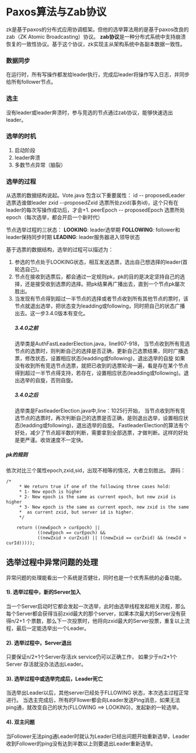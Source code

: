 # Paxos算法与Zab协议
zk是基于paxos的分布式应用协调框架。但他的选举算法用的是基于paxos改良的zab（ZK Atomic Broadcasting）协议。
**zab协议**是一种分布式系统中支持崩溃恢复的一致性协议。基于这个协议，zk实现主从架构系统中各副本数据一致性。
### 数据同步
在运行时，所有写操作都发给leader执行，完成后leader将操作写入日志，并同步给所有follower节点。
###  选主
没有leader或leader奔溃时，参与竞选的节点通过zab协议，能够快速选出leader。

### 选举的时机
1. 启动阶段
2. leader奔溃
3. 多数节点异常（脑裂）

### 选举的过程
从选票的数据结构说起。Vote.java 包含以下重要属性：
		id -- proposedLeader 选票选谁做leader
		zxid --proposedZxid	 选票所处zxid(事务id)，这个只有在leader的每次写操作成功后，才会+1.
		peerEpoch -- proposedEpoch 选票所处epoch（每次选举，都会开启一个新时代）
	
节点选举过程的三状态：
**LOOKING**: leader选举期
**FOLLOWING**: follower和leader保持同步时期
**LEADING**: leader服务器进入领导状态

基于选票的数据结构，选举的过程可以描述为：
1. 参选的节点处于LOOKING状态，相互发送选票，选出自己想选择的leader(首轮选自己)。
2. 节点在接收到选票后，都会通过一定规则pk，pk的目的是决定坚持自己的选择，还是接受收到选票的选择。把pk结果再广播出去，直到一个节点pk屡次胜出。
3. 当发现有节点得到超过一半节点的选择或者节点收到所有其他节点的票时，该节点就退出选举，把状态变为leadding或following，同时把自己的状态广播出去。这一步3.4.0版本有变化。
	##### 3.4.0之前
	选举类是AuthFastLeaderElection.java，line907-918，
			当节点收到所有竞选节点的选票时，则判断自己的选择是否正确，更新自己选票结果，同时广播选票，修改状态，设置相应状态(leadding或following)，退出选举的自旋
			如果没有收到所有竞选节点选票，就把已收到的选票轮询一遍，看是存在某个节点得到超过一半节点得支持，若存在，设置相应状态(leadding或following)。退出选举的自旋，否则自旋。
	##### 3.4.0之后
	选举类是FastleaderElection.java中,line：1025行开始，
			当节点收到所有竞选节点的选票时，再次判断自己的选票是否正确，是则退出选举，设置相应状态(leadding或following)，退出选举的自旋。
			FastleaderElection的算法有个好处，减少了节点超半数的判断，需要拿到全部选票，才做判断。这样的好处是更严谨。收敛速度不一定快。

##### pk的规则   
依次对比三个属性epoch,zxid,sid，出现不相等的情况，大者立刻胜出。
源码：

	/*
         * We return true if one of the following three cases hold:
         * 1- New epoch is higher
         * 2- New epoch is the same as current epoch, but new zxid is higher
         * 3- New epoch is the same as current epoch, new zxid is the same
         *  as current zxid, but server id is higher.
         */

        return ((newEpoch > curEpoch) ||
                ((newEpoch == curEpoch) &&
                ((newZxid > curZxid) || ((newZxid == curZxid) && (newId > curId)))));

## 选举过程中异常问题的处理
异常问题的处理能看出一个系统是否健壮，同时也是一个优秀系统的必备功能。
#### 1). 选举过程中，新的Server加入
当一个Server启动时它都会发起一次选举，此时由选举线程发起相关流程，那么每个Server都会获得当前zxid最大的那个server，如果本次最大的Server没有获得n/2+1 个票数，那么下一次投票时，他将向zxid最大的Server投票，重复以上流程，最后一定能选举出一个Leader。
#### 2). 选举过程中，Server退出  
只要保证n/2+1个Server存活zk service仍可以正确工作，
如果少于n/2+1个Server 存活就没办法选出Leader。
#### 3). 选举过程中或选举完成后，Leader死亡  
当选举出Leader以后，其他server已经处于FLLOWING 状态，本次选主过程正常进行。
当选主完成后，所有的Fllower都会向Leader发送Ping消息，如果无法ping通，就改变自己的状为(FLLOWING ==> LOOKING)，发起新的一轮选举。
#### 4). 双主问题  
当Follower无法ping通Leader时就认为Leader已经出问题开始重新选举，Leader收到Follower的ping没有达到半数以上则要退出Leader重新选举。


